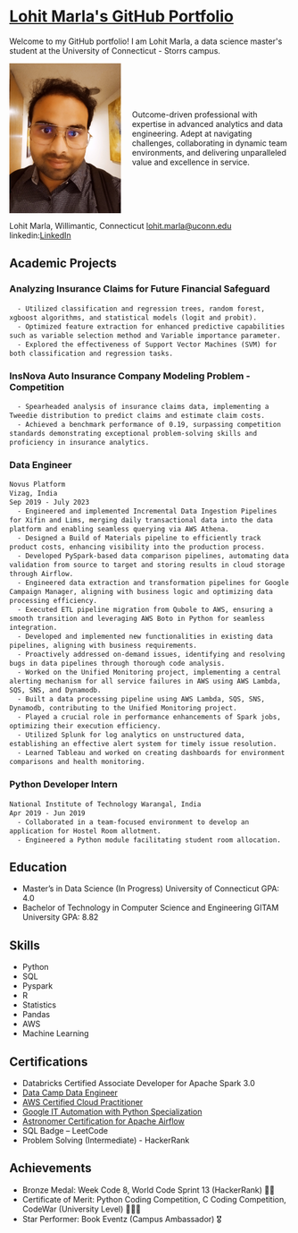 # [Lohit Marla's GitHub Portfolio](https://github.com/lohitmarla-uconn/lohitmalra-uconn.github.io)

Welcome to my GitHub portfolio! I am Lohit Marla, a data science master's student at the University of Connecticut - Storrs campus.

<div style="display: flex; align-items: center;">
  <img src="IMG_20230712_120951.jpg" alt="Image 1" width="200" height=auto style="margin-right: 20px;">
  <p>Outcome-driven professional with expertise in advanced analytics and data engineering. Adept at navigating challenges, collaborating in dynamic team environments, and delivering unparalleled value and excellence in service.
</p>
</div>

Lohit Marla,
Willimantic, Connecticut
lohit.marla@uconn.edu
linkedin:[LinkedIn](https://www.linkedin.com/in/lohit-marla-85a305150/)

## Academic Projects
   ### Analyzing Insurance Claims for Future Financial Safeguard
      - Utilized classification and regression trees, random forest, xgboost algorithms, and statistical models (logit and probit).
      - Optimized feature extraction for enhanced predictive capabilities such as variable selection method and Variable importance parameter.
      - Explored the effectiveness of Support Vector Machines (SVM) for both classification and regression tasks.

   ### InsNova Auto Insurance Company Modeling Problem - Competition
      - Spearheaded analysis of insurance claims data, implementing a Tweedie distribution to predict claims and estimate claim costs.
      - Achieved a benchmark performance of 0.19, surpassing competition standards demonstrating exceptional problem-solving skills and proficiency in insurance analytics.

  ### Data Engineer
    Novus Platform
    Vizag, India
    Sep 2019 - July 2023
      - Engineered and implemented Incremental Data Ingestion Pipelines for Xifin and Lims, merging daily transactional data into the data platform and enabling seamless querying via AWS Athena.
      - Designed a Build of Materials pipeline to efficiently track product costs, enhancing visibility into the production process.
      - Developed PySpark-based data comparison pipelines, automating data validation from source to target and storing results in cloud storage through Airflow.
      - Engineered data extraction and transformation pipelines for Google Campaign Manager, aligning with business logic and optimizing data processing efficiency.
      - Executed ETL pipeline migration from Qubole to AWS, ensuring a smooth transition and leveraging AWS Boto in Python for seamless integration.
      - Developed and implemented new functionalities in existing data pipelines, aligning with business requirements.
      - Proactively addressed on-demand issues, identifying and resolving bugs in data pipelines through thorough code analysis.
      - Worked on the Unified Monitoring project, implementing a central alerting mechanism for all service failures in AWS using AWS Lambda, SQS, SNS, and Dynamodb.
      - Built a data processing pipeline using AWS Lambda, SQS, SNS, Dynamodb, contributing to the Unified Monitoring project.
      - Played a crucial role in performance enhancements of Spark jobs, optimizing their execution efficiency.
      - Utilized Splunk for log analytics on unstructured data, establishing an effective alert system for timely issue resolution.
      - Learned Tableau and worked on creating dashboards for environment comparisons and health monitoring.

  ### Python Developer Intern
    National Institute of Technology Warangal, India
    Apr 2019 - Jun 2019
      - Collaborated in a team-focused environment to develop an application for Hostel Room allotment.
      - Engineered a Python module facilitating student room allocation.

## Education
  - Master’s in Data Science (In Progress)
    University of Connecticut
    GPA: 4.0
  - Bachelor of Technology in Computer Science and Engineering
    GITAM University
    GPA: 8.82

## Skills
  - Python
  - SQL
  - Pyspark
  - R
  - Statistics
  - Pandas
  - AWS
  - Machine Learning

## Certifications
  - Databricks Certified Associate Developer for Apache Spark 3.0
  - [Data Camp Data Engineer](https://www.datacamp.com/statement-of-accomplishment/track/bb3172962b5cb453ea28c858c382362c42ba2fae)
  - [AWS Certified Cloud Practitioner](https://www.credly.com/badges/bab9ff88-1a94-4036-9790-c359da957c98?source=linked_in_profile) 
  - [Google IT Automation with Python Specialization](https://www.credly.com/org/coursera/badge/google-it-support-certificate-2023)
  - [Astronomer Certification for Apache Airflow](https://www.credly.com/badges/7dd223dd-ac40-48ef-979e-2b8f941719d7?source=linked_in_profile)
  - SQL Badge – LeetCode
  - Problem Solving (Intermediate) - HackerRank

## Achievements
- Bronze Medal: Week Code 8, World Code Sprint 13 (HackerRank) 🥉🥉
- Certificate of Merit: Python Coding Competition, C Coding Competition, CodeWar (University Level) 🥇🥇🥇
- Star Performer: Book Eventz (Campus Ambassador) 🎖

